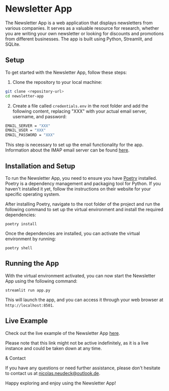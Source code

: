 # Newsletter App

The Newsletter App is a web application that displays newsletters from various companies. It serves as a valuable resource for research, whether you are writing your own newsletter or looking for discounts and promotions from different businesses. The app is built using Python, Streamlit, and SQLite.

## Setup

To get started with the Newsletter App, follow these steps:

1. Clone the repository to your local machine:
```bash
git clone <repository-url>
cd newsletter-app
```

2. Create a file called `credentials.env` in the root folder and add the following content, replacing "XXX" with your actual email server, username, and password:
```bash
EMAIL_SERVER = "XXX"
EMAIL_USER = "XXX"
EMAIL_PASSWORD = "XXX"
```
This step is necessary to set up the email functionality for the app. Information about the IMAP email server can be found [here](https://www.systoolsgroup.com/imap/).

## Installation and Setup

To run the Newsletter App, you need to ensure you have [Poetry](https://python-poetry.org/) installed. Poetry is a dependency management and packaging tool for Python. If you haven't installed it yet, follow the instructions on their website for your specific operating system.

After installing Poetry, navigate to the root folder of the project and run the following command to set up the virtual environment and install the required dependencies:

```
poetry install
```

Once the dependencies are installed, you can activate the virtual environment by running:

```
poetry shell
```

## Running the App

With the virtual environment activated, you can now start the Newsletter App using the following command:

```
streamlit run app.py
```

This will launch the app, and you can access it through your web browser at `http://localhost:8501`.

## Live Example

Check out the live example of the Newsletter App [here](http://www.example-newsletter-app.com).

Please note that this link might not be active indefinitely, as it is a live instance and could be taken down at any time.

& Contact

If you have any questions or need further assistance, please don't hesitate to contact us at [nicolas.neudeck@outlook.de](mailto:nicolas.neudeck@outlook.de).

Happy exploring and enjoy using the Newsletter App!
